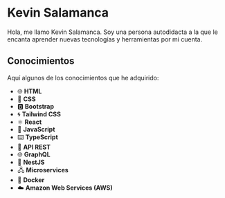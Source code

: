 # Kevin Salamanca

Hola, me llamo Kevin Salamanca. Soy una persona autodidacta a la que le encanta aprender nuevas tecnologías y herramientas por mi cuenta.

## Conocimientos

Aquí algunos de los conocimientos que he adquirido:

- 🌐 **HTML**
- 🎨 **CSS**
- 🅱️ **Bootstrap**
- 🌀 **Tailwind CSS**
- ⚛️ **React**
- 📜 **JavaScript**
- ⌨️ **TypeScript**
- 🔗 **API REST**
- 🌐 **GraphQL**
- 🚀 **NestJS**
- 🖧 **Microservices**
- 🐳 **Docker**
- ☁️ **Amazon Web Services (AWS)**
